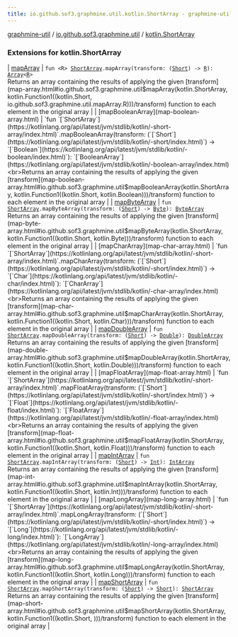 ```yaml
---
title: io.github.sof3.graphmine.util.kotlin.ShortArray - graphmine-util
---
```


[graphmine-util](../../index.html) / [io.github.sof3.graphmine.util](../index.html) / [kotlin.ShortArray](./index.html)

### Extensions for kotlin.ShortArray

| [mapArray](map-array.html) | `fun <R> `[`ShortArray`](https://kotlinlang.org/api/latest/jvm/stdlib/kotlin/-short-array/index.html)`.mapArray(transform: (`[`Short`](https://kotlinlang.org/api/latest/jvm/stdlib/kotlin/-short/index.html)`) -> `[`R`](map-array.html#R)`): `[`Array`](https://kotlinlang.org/api/latest/jvm/stdlib/kotlin/-array/index.html)`<`[`R`](map-array.html#R)`>`<br>Returns an array containing the results of applying the given [transform](map-array.html#io.github.sof3.graphmine.util$mapArray(kotlin.ShortArray, kotlin.Function1((kotlin.Short, io.github.sof3.graphmine.util.mapArray.R)))/transform) function to each element in the original array |
| [mapBooleanArray](map-boolean-array.html) | `fun `[`ShortArray`](https://kotlinlang.org/api/latest/jvm/stdlib/kotlin/-short-array/index.html)`.mapBooleanArray(transform: (`[`Short`](https://kotlinlang.org/api/latest/jvm/stdlib/kotlin/-short/index.html)`) -> `[`Boolean`](https://kotlinlang.org/api/latest/jvm/stdlib/kotlin/-boolean/index.html)`): `[`BooleanArray`](https://kotlinlang.org/api/latest/jvm/stdlib/kotlin/-boolean-array/index.html)<br>Returns an array containing the results of applying the given [transform](map-boolean-array.html#io.github.sof3.graphmine.util$mapBooleanArray(kotlin.ShortArray, kotlin.Function1((kotlin.Short, kotlin.Boolean)))/transform) function to each element in the original array |
| [mapByteArray](map-byte-array.html) | `fun `[`ShortArray`](https://kotlinlang.org/api/latest/jvm/stdlib/kotlin/-short-array/index.html)`.mapByteArray(transform: (`[`Short`](https://kotlinlang.org/api/latest/jvm/stdlib/kotlin/-short/index.html)`) -> `[`Byte`](https://kotlinlang.org/api/latest/jvm/stdlib/kotlin/-byte/index.html)`): `[`ByteArray`](https://kotlinlang.org/api/latest/jvm/stdlib/kotlin/-byte-array/index.html)<br>Returns an array containing the results of applying the given [transform](map-byte-array.html#io.github.sof3.graphmine.util$mapByteArray(kotlin.ShortArray, kotlin.Function1((kotlin.Short, kotlin.Byte)))/transform) function to each element in the original array |
| [mapCharArray](map-char-array.html) | `fun `[`ShortArray`](https://kotlinlang.org/api/latest/jvm/stdlib/kotlin/-short-array/index.html)`.mapCharArray(transform: (`[`Short`](https://kotlinlang.org/api/latest/jvm/stdlib/kotlin/-short/index.html)`) -> `[`Char`](https://kotlinlang.org/api/latest/jvm/stdlib/kotlin/-char/index.html)`): `[`CharArray`](https://kotlinlang.org/api/latest/jvm/stdlib/kotlin/-char-array/index.html)<br>Returns an array containing the results of applying the given [transform](map-char-array.html#io.github.sof3.graphmine.util$mapCharArray(kotlin.ShortArray, kotlin.Function1((kotlin.Short, kotlin.Char)))/transform) function to each element in the original array |
| [mapDoubleArray](map-double-array.html) | `fun `[`ShortArray`](https://kotlinlang.org/api/latest/jvm/stdlib/kotlin/-short-array/index.html)`.mapDoubleArray(transform: (`[`Short`](https://kotlinlang.org/api/latest/jvm/stdlib/kotlin/-short/index.html)`) -> `[`Double`](https://kotlinlang.org/api/latest/jvm/stdlib/kotlin/-double/index.html)`): `[`DoubleArray`](https://kotlinlang.org/api/latest/jvm/stdlib/kotlin/-double-array/index.html)<br>Returns an array containing the results of applying the given [transform](map-double-array.html#io.github.sof3.graphmine.util$mapDoubleArray(kotlin.ShortArray, kotlin.Function1((kotlin.Short, kotlin.Double)))/transform) function to each element in the original array |
| [mapFloatArray](map-float-array.html) | `fun `[`ShortArray`](https://kotlinlang.org/api/latest/jvm/stdlib/kotlin/-short-array/index.html)`.mapFloatArray(transform: (`[`Short`](https://kotlinlang.org/api/latest/jvm/stdlib/kotlin/-short/index.html)`) -> `[`Float`](https://kotlinlang.org/api/latest/jvm/stdlib/kotlin/-float/index.html)`): `[`FloatArray`](https://kotlinlang.org/api/latest/jvm/stdlib/kotlin/-float-array/index.html)<br>Returns an array containing the results of applying the given [transform](map-float-array.html#io.github.sof3.graphmine.util$mapFloatArray(kotlin.ShortArray, kotlin.Function1((kotlin.Short, kotlin.Float)))/transform) function to each element in the original array |
| [mapIntArray](map-int-array.html) | `fun `[`ShortArray`](https://kotlinlang.org/api/latest/jvm/stdlib/kotlin/-short-array/index.html)`.mapIntArray(transform: (`[`Short`](https://kotlinlang.org/api/latest/jvm/stdlib/kotlin/-short/index.html)`) -> `[`Int`](https://kotlinlang.org/api/latest/jvm/stdlib/kotlin/-int/index.html)`): `[`IntArray`](https://kotlinlang.org/api/latest/jvm/stdlib/kotlin/-int-array/index.html)<br>Returns an array containing the results of applying the given [transform](map-int-array.html#io.github.sof3.graphmine.util$mapIntArray(kotlin.ShortArray, kotlin.Function1((kotlin.Short, kotlin.Int)))/transform) function to each element in the original array |
| [mapLongArray](map-long-array.html) | `fun `[`ShortArray`](https://kotlinlang.org/api/latest/jvm/stdlib/kotlin/-short-array/index.html)`.mapLongArray(transform: (`[`Short`](https://kotlinlang.org/api/latest/jvm/stdlib/kotlin/-short/index.html)`) -> `[`Long`](https://kotlinlang.org/api/latest/jvm/stdlib/kotlin/-long/index.html)`): `[`LongArray`](https://kotlinlang.org/api/latest/jvm/stdlib/kotlin/-long-array/index.html)<br>Returns an array containing the results of applying the given [transform](map-long-array.html#io.github.sof3.graphmine.util$mapLongArray(kotlin.ShortArray, kotlin.Function1((kotlin.Short, kotlin.Long)))/transform) function to each element in the original array |
| [mapShortArray](map-short-array.html) | `fun `[`ShortArray`](https://kotlinlang.org/api/latest/jvm/stdlib/kotlin/-short-array/index.html)`.mapShortArray(transform: (`[`Short`](https://kotlinlang.org/api/latest/jvm/stdlib/kotlin/-short/index.html)`) -> `[`Short`](https://kotlinlang.org/api/latest/jvm/stdlib/kotlin/-short/index.html)`): `[`ShortArray`](https://kotlinlang.org/api/latest/jvm/stdlib/kotlin/-short-array/index.html)<br>Returns an array containing the results of applying the given [transform](map-short-array.html#io.github.sof3.graphmine.util$mapShortArray(kotlin.ShortArray, kotlin.Function1((kotlin.Short, )))/transform) function to each element in the original array |


